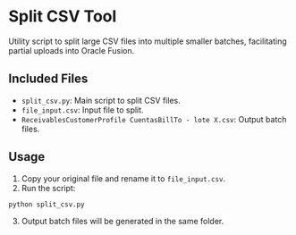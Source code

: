 # Split CSV Tool

Utility script to split large CSV files into multiple smaller batches, facilitating partial uploads into Oracle Fusion.

## Included Files
- `split_csv.py`: Main script to split CSV files.
- `file_input.csv`: Input file to split.
- `ReceivablesCustomerProfile CuentasBillTo - lote X.csv`: Output batch files.

## Usage
1. Copy your original file and rename it to `file_input.csv`.
2. Run the script:
```bash
python split_csv.py
```
3. Output batch files will be generated in the same folder.